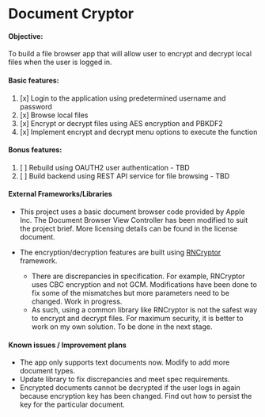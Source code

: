 #  Document Cryptor

#### Objective:
To build a file browser app that will allow user to encrypt and decrypt local files when the user is logged in.

#### Basic features:
1. [x] Login to the application using predetermined username and password
2. [x] Browse local files 
3. [x] Encrypt or decrypt files using AES encryption and PBKDF2
4. [x] Implement encrypt and decrypt menu options to execute the function

#### Bonus features: 
1. [ ] Rebuild using OAUTH2 user authentication - TBD
2. [ ] Build backend using REST API service for file browsing - TBD

#### External Frameworks/Libraries
* This project uses a basic document browser code provided by Apple Inc. The Document Browser View Controller has been modified to suit the project brief. More licensing details can be found in the license document.
* The encryption/decryption features are built using [RNCryptor][1] framework. 

    * There are discrepancies in specification. For example, RNCryptor uses CBC encryption and not GCM. Modifications have been done to fix some of the mismatches but more parameters need to be changed. Work in progress.
    * As such, using a common library like RNCryptor is not the safest way to encrypt and decrypt files. For maximum security, it is better to work on my own solution. To be done in the next stage.
    
    [1]: https://github.com/RNCryptor/RNCryptor "RNCryptor on  GitHub"

        
#### Known issues / Improvement plans
* The app only supports text documents now. Modify to add more document types.
* Update library to fix discrepancies and meet spec requirements.
* Encrypted documents cannot be decrypted if the user logs in again because encryption key has been changed. Find out how to persist the key for the particular document.
